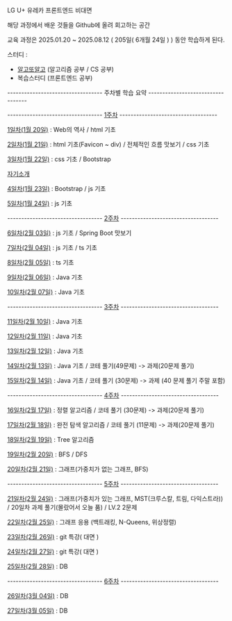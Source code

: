 LG U+ 유레카 프론트엔드 비대면

해당 과정에서 배운 것들을 Github에 올려 회고하는 공간

교육 과정은 2025.01.20 ~ 2025.08.12 ( 205일( 6개월 24일 ) ) 동안 학습하게 된다.


스터디 : 
- [알고또알고](https://github.com/seungwoo505/eureka-algorithm-study) (알고리즘 공부 / CS 공부)
- 복습스터디 (프론트엔드 공부)

---------------------------------- 주차별 학습 요약 ----------------------------------

----------------------------------      [1주차](https://github.com/seungwoo505/LG-U-PLUS-UREKA-2AN/tree/main/1Week)      -----------------------------------

[1일차(1월 20일)](https://github.com/seungwoo505/LG-U-PLUS-UREKA-2AN/tree/main/1Week/1Day)
: Web의 역사 / html 기초

[2일차(1월 21일)](https://github.com/seungwoo505/LG-U-PLUS-UREKA-2AN/tree/main/1Week/2Day)
: html 기초(Favicon ~ div) / 전체적인 흐름 맛보기 / css 기초

[3일차(1월 22일)](https://github.com/seungwoo505/LG-U-PLUS-UREKA-2AN/tree/main/1Week/3Day)
: css 기초 / Bootstrap

[자기소개](https://github.com/seungwoo505/LG-U-PLUS-UREKA-2AN/tree/main/1Week/Introduction)


[4일차(1월 23일)](https://github.com/seungwoo505/LG-U-PLUS-UREKA-2AN/tree/main/1Week/4Day)
: Bootstrap / js 기초

[5일차(1월 24일)](https://github.com/seungwoo505/LG-U-PLUS-UREKA-2AN/tree/main/1Week/5Day)
: js 기초

----------------------------------      [2주차](https://github.com/seungwoo505/LG-U-PLUS-UREKA-2AN/tree/main/2Week)      -----------------------------------

[6일차(2월 03일)](https://github.com/seungwoo505/LG-U-PLUS-UREKA-2AN/tree/main/2Week/6Day)
: js 기초 / Spring Boot 맛보기

[7일차(2월 04일)](https://github.com/seungwoo505/LG-U-PLUS-UREKA-2AN/tree/main/2Week/7Day)
: js 기초 / ts 기초

[8일차(2월 05일)](https://github.com/seungwoo505/LG-U-PLUS-UREKA-2AN/tree/main/2Week/8Day)
: ts 기초

[9일차(2월 06일)](https://github.com/seungwoo505/LG-U-PLUS-UREKA-2AN/tree/main/2Week/9Day)
: Java 기초

[10일차(2월 07일)](https://github.com/seungwoo505/LG-U-PLUS-UREKA-2AN/tree/main/2Week/10Day)
: Java 기초

----------------------------------      [3주차](https://github.com/seungwoo505/LG-U-PLUS-UREKA-2AN/tree/main/3Week)      -----------------------------------

[11일차(2월 10일)](https://github.com/seungwoo505/LG-U-PLUS-UREKA-2AN/tree/main/3Week/11Day)
: Java 기초

[12일차(2월 11일)](https://github.com/seungwoo505/LG-U-PLUS-UREKA-2AN/tree/main/3Week/12Day)
: Java 기초

[13일차(2월 12일)](https://github.com/seungwoo505/LG-U-PLUS-UREKA-2AN/tree/main/3Week/13Day)
: Java 기초

[14일차(2월 13일)](https://github.com/seungwoo505/LG-U-PLUS-UREKA-2AN/tree/main/3Week/14Day)
: Java 기초 / 코테 풀기(49문제) -> 과제(20문제 풀기)

[15일차(2월 14일)](https://github.com/seungwoo505/LG-U-PLUS-UREKA-2AN/tree/main/3Week/15Day)
: Java 기초 / 코테 풀기 (30문제)  -> 과제 (40 문제 풀기 주말 포함)

----------------------------------      [4주차](https://github.com/seungwoo505/LG-U-PLUS-UREKA-2AN/tree/main/4Week)      -----------------------------------

[16일차(2월 17일)](https://github.com/seungwoo505/LG-U-PLUS-UREKA-2AN/tree/main/4Week/16Day)
: 정렬 알고리즘 / 코테 풀기 (30문제) -> 과제(20문제 풀기)

[17일차(2월 18일)](https://github.com/seungwoo505/LG-U-PLUS-UREKA-2AN/tree/main/4Week/17Day)
: 완전 탐색 알고리즘 / 코테 풀기 (11문제) -> 과제(20문제 풀기)

[18일차(2월 19일)](https://github.com/seungwoo505/LG-U-PLUS-UREKA-2AN/tree/main/4Week/18Day)
: Tree 알고리즘

[19일차(2월 20일)](https://github.com/seungwoo505/LG-U-PLUS-UREKA-2AN/tree/main/4Week/19Day)
: BFS / DFS 

[20일차(2월 21일)](https://github.com/seungwoo505/LG-U-PLUS-UREKA-2AN/tree/main/4Week/20Day)
: 그래프(가중치가 없는 그래프, BFS)

----------------------------------      [5주차](https://github.com/seungwoo505/LG-U-PLUS-UREKA-2AN/tree/main/5Week)      -----------------------------------

[21일차(2월 24일)](https://github.com/seungwoo505/LG-U-PLUS-UREKA-2AN/tree/main/5Week/21Day)
: 그래프(가중치가 있는 그래프, MST(크루스칼, 트림, 다익스트라)) / 20일차 과제 풀기(몰랐어서 오늘 품) / LV.2 2문제

[22일차(2월 25일)](https://github.com/seungwoo505/LG-U-PLUS-UREKA-2AN/tree/main/5Week/22Day)
: 그래프 응용 (백트래킹, N-Queens, 위상정렬)

[23일차(2월 26일)](https://github.com/seungwoo505/LG-U-PLUS-UREKA-2AN/tree/main/5Week/23Day)
: git 특강( 대면 )

[24일차(2월 27일)](https://github.com/seungwoo505/LG-U-PLUS-UREKA-2AN/tree/main/5Week/24Day)
: git 특강( 대면 )

[25일차(2월 28일)](https://github.com/seungwoo505/LG-U-PLUS-UREKA-2AN/tree/main/5Week/25Day)
: DB

----------------------------------      [6주차](https://github.com/seungwoo505/LG-U-PLUS-UREKA-2AN/tree/main/6Week)      -----------------------------------

[26일차(3월 04일)](https://github.com/seungwoo505/LG-U-PLUS-UREKA-2AN/tree/main/6Week/26Day)
: DB

[27일차(3월 05일)](https://github.com/seungwoo505/LG-U-PLUS-UREKA-2AN/tree/main/6Week/27Day)
: DB
